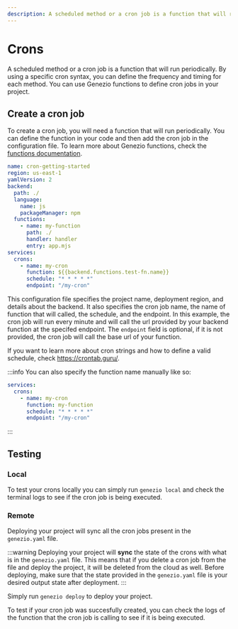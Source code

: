 ```yaml
---
description: A scheduled method or a cron job is a function that will run periodically. By using a specific syntax, you can define the frequency and timing for each method.
---
```


# Crons

<head>
  <title>Crons | Genezio Documentation</title>
</head>

A scheduled method or a cron job is a function that will run periodically. By using a specific cron syntax, you can define the frequency and timing for each method. You can use Genezio functions to define cron jobs in your project.

## Create a cron job

To create a cron job, you will need a function that will run periodically. You can define the function in your code and then add the cron job in the configuration file. To learn more about Genezio functions, check the [functions documentation](../tutorials/how-to-deploy-a-serverless-function.md).

```yaml title="genezio.yaml"
name: cron-getting-started
region: us-east-1
yamlVersion: 2
backend:
  path: ./
  language:
    name: js
    packageManager: npm
  functions:
    - name: my-function
      path: ./
      handler: handler
      entry: app.mjs
services:
  crons:
    - name: my-cron
      function: ${{backend.functions.test-fn.name}}
      schedule: "* * * * *"
      endpoint: "/my-cron"
```

This configuration file specifies the project name, deployment region, and details about the backend. It also specifies the cron job name, the name of function that will called, the schedule, and the endpoint. In this example, the cron job will run every minute and will call the url provided by your backend function at the specifed endpoint. The `endpoint` field is optional, if it is not provided, the cron job will call the base url of your function.

If you want to learn more about cron strings and how to define a valid schedule, check https://crontab.guru/.

:::info
You can also specify the function name manually like so:

```yaml title="genezio.yaml"
services:
  crons:
    - name: my-cron
      function: my-function
      schedule: "* * * * *"
      endpoint: "/my-cron"
```

:::

## Testing

### Local

To test your crons locally you can simply run `genezio local` and check the terminal logs to see if the cron job is being executed.

### Remote

Deploying your project will sync all the cron jobs present in the `genezio.yaml` file.

:::warning
Deploying your project will **sync** the state of the crons with what is in the `genezio.yaml` file. This means that if you delete a cron job from the file and deploy the project, it will be deleted from the cloud as well. Before deploying, make sure that the state provided in the `genezio.yaml` file is your desired output state after deployment.
:::

Simply run `genezio deploy` to deploy your project.

To test if your cron job was succesfully created, you can check the logs of the function that the cron job is calling to see if it is being executed.

